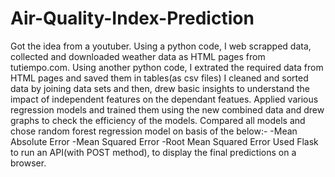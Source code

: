 # Air-Quality-Index-Prediction
Got the idea from a youtuber.
Using a python code, I web scrapped data, collected and downloaded weather data as HTML pages from tutiempo.com.
Using another python code, I extrated the required data from HTML pages and saved them in tables(as csv files)
I cleaned and sorted data by joining data sets and then, drew basic insights to understand the impact of independent features on the dependant featues.
Applied various regression models and trained them using the new combined data and drew graphs to check the efficiency of the models.
Compared all models and chose random forest regression model on basis of the below:-
-Mean Absolute Error
-Mean Squared Error
-Root Mean Squared Error
Used Flask to run an API(with POST method), to display the final predictions on a browser.
